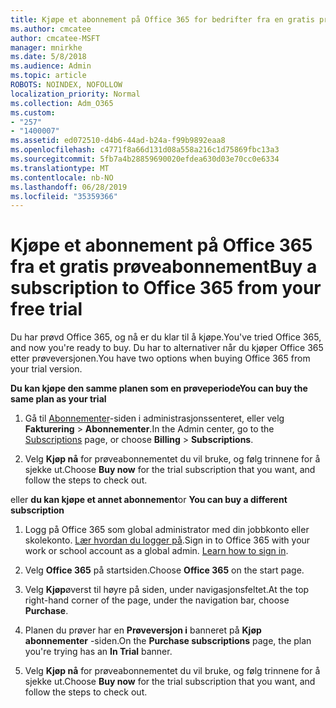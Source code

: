 ```yaml
---
title: Kjøpe et abonnement på Office 365 for bedrifter fra en gratis prøveperiode
ms.author: cmcatee
author: cmcatee-MSFT
manager: mnirkhe
ms.date: 5/8/2018
ms.audience: Admin
ms.topic: article
ROBOTS: NOINDEX, NOFOLLOW
localization_priority: Normal
ms.collection: Adm_O365
ms.custom:
- "257"
- "1400007"
ms.assetid: ed072510-d4b6-44ad-b24a-f99b9892eaa8
ms.openlocfilehash: c4771f8a66d131d08a558a216c1d75869fbc13a3
ms.sourcegitcommit: 5fb7a4b28859690020efdea630d03e70cc0e6334
ms.translationtype: MT
ms.contentlocale: nb-NO
ms.lasthandoff: 06/28/2019
ms.locfileid: "35359366"
---
```

# <a name="buy-a-subscription-to-office-365-from-your-free-trial"></a><span data-ttu-id="026e7-102">Kjøpe et abonnement på Office 365 fra et gratis prøveabonnement</span><span class="sxs-lookup"><span data-stu-id="026e7-102">Buy a subscription to Office 365 from your free trial</span></span>

<span data-ttu-id="026e7-103">Du har prøvd Office 365, og nå er du klar til å kjøpe.</span><span class="sxs-lookup"><span data-stu-id="026e7-103">You've tried Office 365, and now you're ready to buy.</span></span> <span data-ttu-id="026e7-104">Du har to alternativer når du kjøper Office 365 etter prøveversjonen.</span><span class="sxs-lookup"><span data-stu-id="026e7-104">You have two options when buying Office 365 from your trial version.</span></span>
  
 <span data-ttu-id="026e7-105">**Du kan kjøpe den samme planen som en prøveperiode**</span><span class="sxs-lookup"><span data-stu-id="026e7-105">**You can buy the same plan as your trial**</span></span>
  
1. <span data-ttu-id="026e7-106">Gå til [Abonnementer](https://go.microsoft.com/fwlink/p/?linkid=842054)-siden i administrasjonssenteret, eller velg **Fakturering** \> **Abonnementer**.</span><span class="sxs-lookup"><span data-stu-id="026e7-106">In the Admin center, go to the [Subscriptions](https://go.microsoft.com/fwlink/p/?linkid=842054) page, or choose **Billing** \> **Subscriptions**.</span></span>

2. <span data-ttu-id="026e7-107">Velg **Kjøp nå** for prøveabonnementet du vil bruke, og følg trinnene for å sjekke ut.</span><span class="sxs-lookup"><span data-stu-id="026e7-107">Choose **Buy now** for the trial subscription that you want, and follow the steps to check out.</span></span>

<span data-ttu-id="026e7-108">eller **du kan kjøpe et annet abonnement**</span><span class="sxs-lookup"><span data-stu-id="026e7-108">or **You can buy a different subscription**</span></span>
  
1. <span data-ttu-id="026e7-109">Logg på Office 365 som global administrator med din jobbkonto eller skolekonto. [Lær hvordan du logger på](https://support.office.com/article/e9eb7d51-5430-4929-91ab-6157c5a050b4).</span><span class="sxs-lookup"><span data-stu-id="026e7-109">Sign in to Office 365 with your work or school account as a global admin. [Learn how to sign in](https://support.office.com/article/e9eb7d51-5430-4929-91ab-6157c5a050b4).</span></span>

2. <span data-ttu-id="026e7-110">Velg **Office 365** på startsiden.</span><span class="sxs-lookup"><span data-stu-id="026e7-110">Choose **Office 365** on the start page.</span></span>

3. <span data-ttu-id="026e7-111">Velg **Kjøp**øverst til høyre på siden, under navigasjonsfeltet.</span><span class="sxs-lookup"><span data-stu-id="026e7-111">At the top right-hand corner of the page, under the navigation bar, choose **Purchase**.</span></span>

4. <span data-ttu-id="026e7-112">Planen du prøver har en **Prøveversjon i** banneret på **Kjøp abonnementer** -siden.</span><span class="sxs-lookup"><span data-stu-id="026e7-112">On the **Purchase subscriptions** page, the plan you're trying has an **In Trial** banner.</span></span>

5. <span data-ttu-id="026e7-113">Velg **Kjøp nå** for prøveabonnementet du vil bruke, og følg trinnene for å sjekke ut.</span><span class="sxs-lookup"><span data-stu-id="026e7-113">Choose **Buy now** for the trial subscription that you want, and follow the steps to check out.</span></span>
